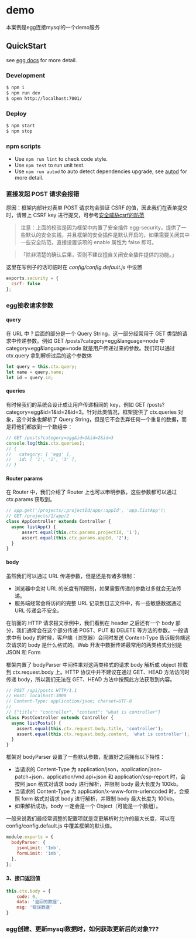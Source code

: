 # demo
本案例是egg连接mysql的一个demo服务


## QuickStart

<!-- add docs here for user -->

see [egg docs][egg] for more detail.

### Development

```bash
$ npm i
$ npm run dev
$ open http://localhost:7001/
```

### Deploy

```bash
$ npm start
$ npm stop
```

### npm scripts

- Use `npm run lint` to check code style.
- Use `npm test` to run unit test.
- Use `npm run autod` to auto detect dependencies upgrade, see [autod](https://www.npmjs.com/package/autod) for more detail.


[egg]: https://eggjs.org


### 直接发起 POST 请求会报错

原因：框架内部针对表单 POST 请求均会验证 CSRF 的值，因此我们在表单提交时，请带上 CSRF key 进行提交，可参考[安全威胁csrf的防范](https://eggjs.org/zh-cn/core/security.html#%E5%AE%89%E5%85%A8%E5%A8%81%E8%83%81csrf%E7%9A%84%E9%98%B2%E8%8C%83)

> 注意：上面的校验是因为框架中内置了安全插件 egg-security，提供了一些默认的安全实践，并且框架的安全插件是默认开启的，如果需要关闭其中一些安全防范，直接设置该项的 enable 属性为 false 即可。

> 「除非清楚的确认后果，否则不建议擅自关闭安全插件提供的功能。」

这里在写例子的话可临时在 _config/config.default.js_ 中设置

```js
exports.security = {
  csrf: false
};
```


### egg接收请求参数

#### query
在 URL 中 ? 后面的部分是一个 Query String，这一部分经常用于 GET 类型的请求中传递参数。例如 GET /posts?category=egg&language=node 中 category=egg&language=node 就是用户传递过来的参数。我们可以通过 ctx.query 拿到解析过后的这个参数体

```js
let query = this.ctx.query;
let name = query.name;
let id = query.id;
```

#### queries
有时候我们的系统会设计成让用户传递相同的 key，例如 GET /posts?category=egg&id=1&id=2&id=3。针对此类情况，框架提供了 ctx.queries 对象，这个对象也解析了 Query String，但是它不会丢弃任何一个重复的数据，而是将他们都放到一个数组中：
```js
// GET /posts?category=egg&id=1&id=2&id=3
console.log(this.ctx.queries);
// {
//   category: [ 'egg' ],
//   id: [ '1', '2', '3' ],
// }
```

#### Router params
在 Router 中，我们介绍了 Router 上也可以申明参数，这些参数都可以通过 ctx.params 获取到。
```js
// app.get('/projects/:projectId/app/:appId', 'app.listApp');
// GET /projects/1/app/2
class AppController extends Controller {
  async listApp() {
      assert.equal(this.ctx.params.projectId, '1');
      assert.equal(this.ctx.params.appId, '2');
  }
}
```

#### body

虽然我们可以通过 URL 传递参数，但是还是有诸多限制：

- 浏览器中会对 URL 的长度有所限制，如果需要传递的参数过多就会无法传递。
- 服务端经常会将访问的完整 URL 记录到日志文件中，有一些敏感数据通过 URL 传递会不安全。

在前面的 HTTP 请求报文示例中，我们看到在 header 之后还有一个 body 部分，我们通常会在这个部分传递 POST、PUT 和 DELETE 等方法的参数。一般请求中有 body 的时候，客户端（浏览器）会同时发送 Content-Type 告诉服务端这次请求的 body 是什么格式的。Web 开发中数据传递最常用的两类格式分别是 JSON 和 Form

框架内置了 bodyParser 中间件来对这两类格式的请求 body 解析成 object 挂载到 ctx.request.body 上。HTTP 协议中并不建议在通过 GET、HEAD 方法访问时传递 body，所以我们无法在 GET、HEAD 方法中按照此方法获取到内容。

```js
// POST /api/posts HTTP/1.1
// Host: localhost:3000
// Content-Type: application/json; charset=UTF-8
//
// {"title": "controller", "content": "what is controller"}
class PostController extends Controller {
  async listPosts() {
    assert.equal(this.ctx.request.body.title, 'controller');
    assert.equal(this.ctx.request.body.content, 'what is controller');
  }
}
```

框架对 bodyParser 设置了一些默认参数，配置好之后拥有以下特性：

- 当请求的 Content-Type 为 application/json，application/json-patch+json，application/vnd.api+json 和 application/csp-report 时，会按照 json 格式对请求 body 进行解析，并限制 body 最大长度为 100kb。
- 当请求的 Content-Type 为 application/x-www-form-urlencoded 时，会按照 form 格式对请求 body 进行解析，并限制 body 最大长度为 100kb。
- 如果解析成功，body 一定会是一个 Object（可能是一个数组）。

一般来说我们最经常调整的配置项就是变更解析时允许的最大长度，可以在 config/config.default.js 中覆盖框架的默认值。
```js
module.exports = {
  bodyParser: {
    jsonLimit: '1mb',
    formLimit: '1mb',
  },
};
```


#### 3、接口返回值
```js
this.ctx.body = {
    code: 0,
    data: '返回的数据',
    msg: '错误数据'
}
```

### egg创建、更新mysql数据时，如何获取更新后的对象???
